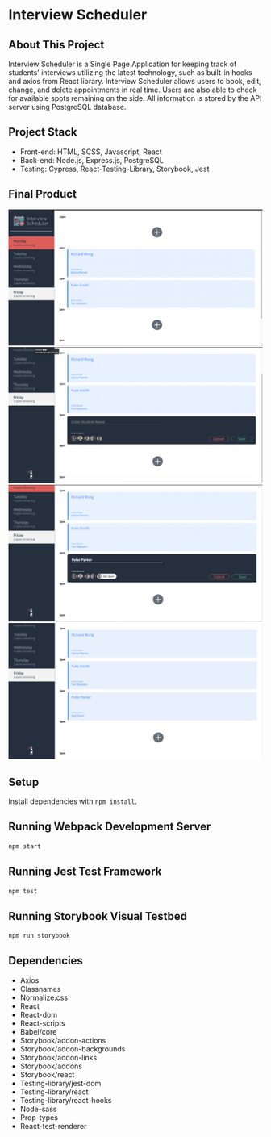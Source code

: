 # Interview Scheduler

## About This Project

Interview Scheduler is a Single Page Application for keeping track of students' interviews utilizing the latest technology, such as built-in hooks and axios from React library. Interview Scheduler allows users to book, edit, change, and delete appointments in real time. Users are also able to check for available spots remaining on the side. All information is stored by the API server using PostgreSQL database. 

## Project Stack

* Front-end: HTML, SCSS, Javascript, React
* Back-end: Node.js, Express.js, PostgreSQL
* Testing: Cypress, React-Testing-Library, Storybook, Jest 

## Final Product

!["screenshot of selecting a specific day"](https://github.com/schenn1992/schedulerApp/blob/master/docs/select_day.png)
!["screenshot of selecting an empty time slot"](https://github.com/schenn1992/schedulerApp/blob/master/docs/select_empty_slot.png)
!["screenshot of booking an appointment"](https://github.com/schenn1992/schedulerApp/blob/master/docs/book_appointment.png)
!["screenshot of updated schedule"](https://github.com/schenn1992/schedulerApp/blob/master/docs/save_new_appointment.png)

## Setup

Install dependencies with `npm install`.

## Running Webpack Development Server

```sh
npm start
```

## Running Jest Test Framework

```sh
npm test
```

## Running Storybook Visual Testbed

```sh
npm run storybook
```

## Dependencies
* Axios
* Classnames 
* Normalize.css
* React
* React-dom
* React-scripts
* Babel/core
* Storybook/addon-actions
* Storybook/addon-backgrounds
* Storybook/addon-links
* Storybook/addons
* Storybook/react
* Testing-library/jest-dom
* Testing-library/react
* Testing-library/react-hooks
* Node-sass
* Prop-types
* React-test-renderer

  
 
